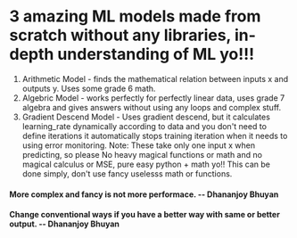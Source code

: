 # 3 amazing ML models made from scratch without any libraries, in-depth understanding of ML yo!!!
1. Arithmetic Model - finds the mathematical relation between inputs x and outputs y. Uses some grade 6 math.
2. Algebric Model - works perfectly for perfectly linear data, uses grade 7 algebra and gives answers without using any loops and complex stuff.
3. Gradient Descend Model - Uses gradient descend, but it calculates learning_rate dynamically according to data and you don't need to define iterations it automatically stops training iteration when it needs to using error monitoring.
Note: These take only one input x when predicting, so please
No heavy magical functions or math and no magical calculus or MSE, pure easy python + math yo!! This can be done simply, don't use fancy uselesss math or functions.

#### More complex and fancy is not more performace. -- Dhananjoy Bhuyan
#### Change conventional ways if you have a better way with same or better output. -- Dhananjoy Bhuyan
